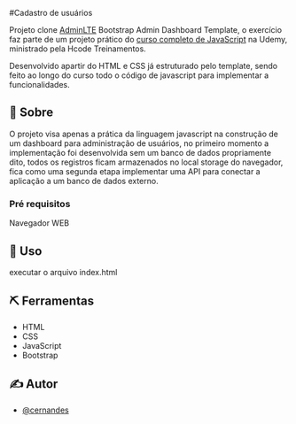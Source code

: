 #Cadastro de usuários

Projeto clone [AdminLTE](https://adminlte.io/) Bootstrap Admin Dashboard Template, o exercício faz parte de um projeto prático do [curso completo de JavaScript](https://www.udemy.com/course/javascript-curso-completo/) na Udemy, ministrado pela Hcode Treinamentos.

Desenvolvido apartir do HTML e CSS já estruturado pelo template, sendo feito ao longo do curso todo o código de javascript para implementar a funcionalidades.

## 🧐 Sobre

O projeto visa apenas a prática da linguagem javascript na construção de um dashboard para administração de usuários, no primeiro momento a implementação foi desenvolvida sem um banco de dados propriamente dito, todos os registros ficam armazenados no local storage do navegador, fica como uma segunda etapa implementar uma API para conectar a aplicação a um banco de dados externo.

### Pré requisitos

Navegador WEB

## 🎈 Uso

executar o arquivo index.html

## ⛏️ Ferramentas

- HTML
- CSS
- JavaScript
- Bootstrap

## ✍️ Autor

- [@cernandes](https://github.com/cernandes)

